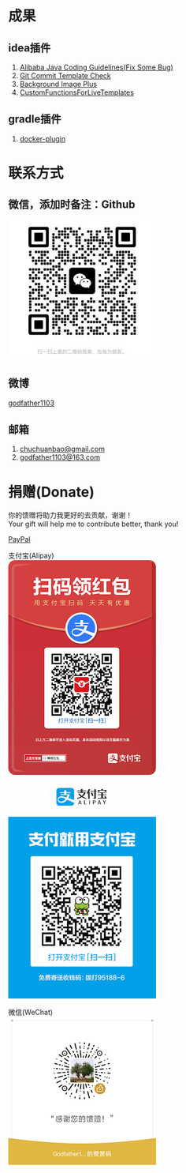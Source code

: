 # 成果

## idea插件

1. [Alibaba Java Coding Guidelines​(Fix Some Bug)​](https://plugins.jetbrains.com/plugin/22381-alibaba-java-coding-guidelines-fix-some-bug-)
2. [Git Commit Template Check​](https://plugins.jetbrains.com/plugin/14822-git-commit-template-check)
3. [Background Image Plus](https://plugins.jetbrains.com/plugin/17512-background-image-plus)
4. [CustomFunctionsForLiveTemplates](https://plugins.jetbrains.com/plugin/22539-customfunctionsforlivetemplates)

## gradle插件

1. [docker-plugin](https://plugins.gradle.org/plugin/io.github.godfather1103.docker-plugin)

# 联系方式

## 微信，添加时备注：Github

![GR](pic/GR-300.jpg)

## 微博
[godfather1103](https://weibo.com/godfather1103)

## 邮箱

1. [chuchuanbao@gmail.com](mailto:chuchuanbao@gmail.com)
2. [godfather1103@163.com](mailto:godfather1103@163.com)

# 捐赠(Donate)

你的馈赠将助力我更好的去贡献，谢谢！  
Your gift will help me to contribute better, thank you!

[PayPal](https://paypal.me/godfather1103?locale.x=zh_XC)

支付宝(Alipay)  
![支付宝](pic/hb-300.png)
![支付宝](pic/Alipay-300.png)

微信(WeChat)  
![微信支付](pic/WeChat-300.png)
